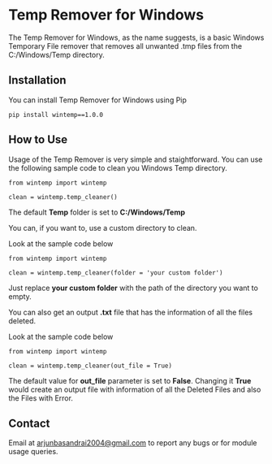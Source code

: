 # Temp Remover for Windows

The Temp Remover for Windows, as the name suggests, is a basic Windows Temporary File remover that removes all unwanted .tmp files from the C:/Windows/Temp directory.

## Installation

You can install Temp Remover for Windows using Pip

    pip install wintemp==1.0.0

## How to Use

Usage of the Temp Remover is very simple and staightforward. You can use the following sample code to clean you Windows Temp directory.

    from wintemp import wintemp

    clean = wintemp.temp_cleaner()

The default **Temp** folder is set to **C:/Windows/Temp**

You can, if you want to, use a custom directory to clean.

Look at the sample code below

    from wintemp import wintemp

    clean = wintemp.temp_cleaner(folder = 'your custom folder')
Just replace **your custom folder** with the path of the directory you want to empty.

You can also get an output **.txt** file that has the information of all the files deleted.

Look at the sample code below

    from wintemp import wintemp

    clean = wintemp.temp_cleaner(out_file = True)

The default value for **out_file** parameter is set to **False**. Changing it **True** would create an output file with information of all the Deleted Files and also the Files with Error.

## Contact

Email at [arjunbasandrai2004@gmail.com](mailto:arjunbasandrai2004@gmail.com) to report any bugs or for module usage queries.
